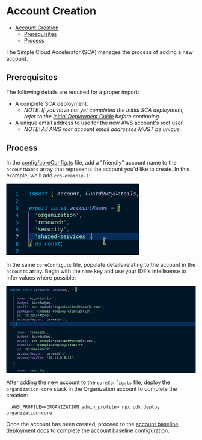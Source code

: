 # Account Creation

- [Account Creation](#account-creation)
  - [Prerequisites](#prerequisites)
  - [Process](#process)

The Simple Cloud Accelerator (SCA) manages the process of adding a new account.

## Prerequisites

The following details are required for a proper import:

- A complete SCA deployment.
  - _NOTE: If you have not yet completed the initial SCA deployment, refer to the [Initial Deployment Guide](../../deployment/initial-deployment.md) before continuing._
- A unique email address to use for the new AWS account's root user.
  - _NOTE: All AWS root account email addresses MUST be unique._

## Process

In the [config/coreConfig.ts](../../../config/coreConfig.ts) file, add a "friendly" account name to the `accountNames` array that represents the account you'd like to create. In this example, we'll add `cro-example-1`:

![accountNameAddition](images/account-accountNames-addition.gif)

In the same `coreConfig.ts` file, populate details relating to the account in the `accounts` array. Begin with the `name` key and use your IDE's intellisense to infer values where possible:

![accountDetailAddition](images/accounts-addition.gif)

After adding the new account to the `coreConfig.ts` file, deploy the `organization-core` stack in the Organization account to complete the creation:

```shell
  AWS_PROFILE=<ORGANIZATION_admin_profile> npx cdk deploy organization-core
```

Once the account has been created, proceed to the [account baseline deployment docs](./baseline.md) to complete the account baseline configuration.
